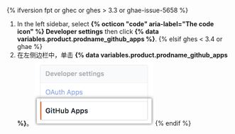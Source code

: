 {% ifversion fpt or ghec or ghes > 3.3 or ghae-issue-5658 %}
1. In the left sidebar, select **{% octicon "code" aria-label="The code icon" %} Developer settings** then click **{% data variables.product.prodname_github_apps %}**.
{% elsif ghes < 3.4 or ghae %}
1. 在左侧边栏中，单击 **{% data variables.product.prodname_github_apps %}**。 ![{% data variables.product.prodname_github_apps %} 设置](/assets/images/help/organizations/github-apps-settings-sidebar.png)
{% endif %}
